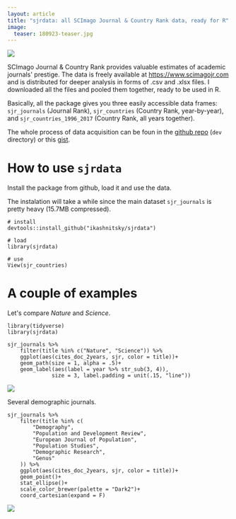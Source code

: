 ```yaml
---
layout: article
title: "sjrdata: all SCImago Journal & Country Rank data, ready for R"
image:
  teaser: 180923-teaser.jpg
---
```



[![][logo]][logo]


SCImago Journal & Country Rank provides valuable estimates of academic journals' prestige. The data is freely available at https://www.scimagojr.com and is distributed for deeper analysis in forms of .csv and .xlsx files. I downloaded all the files and pooled them together, ready to be used in R. 

Basically, all the package gives you three easily accessible data frames: `sjr_journals` (Journal Rank), `sjr_countries` (Country Rank, year-by-year), and `sjr_countries_1996_2017` (Country Rank, all years together).

The whole process of data acquisition can be foun in the [github repo][repo] (`dev` directory) or this [gist][gist]. 


# How to use `sjrdata`

Install the package from github, load it and use the data. 

The instalation will take a while since the main dataset `sjr_journals` is pretty heavy (15.7MB compressed).

```
# install
devtools::install_github("ikashnitsky/sjrdata")

# load
library(sjrdata)

# use
View(sjr_countries)
```


# A couple of examples

Let's compare _Nature_ and _Science_.

```
library(tidyverse)
library(sjrdata)

sjr_journals %>%
    filter(title %in% c("Nature", "Science")) %>%
    ggplot(aes(cites_doc_2years, sjr, color = title))+
    geom_path(size = 1, alpha = .5)+
    geom_label(aes(label = year %>% str_sub(3, 4)),
              size = 3, label.padding = unit(.15, "line"))
```

[![][f1]][f1]


Several demographic journals.

```
sjr_journals %>%
    filter(title %in% c(
        "Demography",
        "Population and Development Review",
        "European Journal of Population",
        "Population Studies",
        "Demographic Research",
        "Genus"
    )) %>%
    ggplot(aes(cites_doc_2years, sjr, color = title))+
    geom_point()+
    stat_ellipse()+
    scale_color_brewer(palette = "Dark2")+
    coord_cartesian(expand = F)
```

[![][f2]][f2]


[logo]: https://ikashnitsky.github.io/images/180923/sjrdata-logo.png
[f1]: https://ikashnitsky.github.io/images/180923/nature-science.png
[f2]: https://ikashnitsky.github.io/images/180923/demographic-journals.png

[repo]: https://github.com/ikashnitsky/sjrdata 
[gist]: https://gist.github.com/ikashnitsky/3133422ef85ff3f3d65be9926d6bd990
